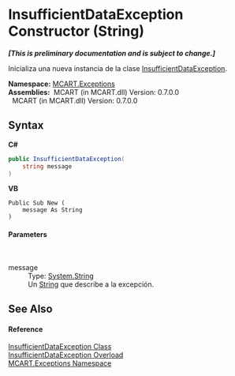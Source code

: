 # InsufficientDataException Constructor (String)
 _**\[This is preliminary documentation and is subject to change.\]**_

Inicializa una nueva instancia de la clase <a href="f00de887-dc7e-e9fb-cb08-3d2dd6319a15">InsufficientDataException</a>.

**Namespace:**&nbsp;<a href="36e6166c-cb29-ee06-1b8a-ebc61fae7b0a">MCART.Exceptions</a><br />**Assemblies:**&nbsp;&nbsp;MCART (in MCART.dll) Version: 0.7.0.0<br />&nbsp;&nbsp;MCART (in MCART.dll) Version: 0.7.0.0<br />

## Syntax

**C#**<br />
``` C#
public InsufficientDataException(
	string message
)
```

**VB**<br />
``` VB
Public Sub New ( 
	message As String
)
```


#### Parameters
&nbsp;<dl><dt>message</dt><dd>Type: <a href="http://msdn2.microsoft.com/es-es/library/s1wwdcbf" target="_blank">System.String</a><br />Un <a href="http://msdn2.microsoft.com/es-es/library/s1wwdcbf" target="_blank">String</a> que describe a la excepción.</dd></dl>

## See Also


#### Reference
<a href="f00de887-dc7e-e9fb-cb08-3d2dd6319a15">InsufficientDataException Class</a><br /><a href="43d53198-85db-e5cd-699c-8e9677187657">InsufficientDataException Overload</a><br /><a href="36e6166c-cb29-ee06-1b8a-ebc61fae7b0a">MCART.Exceptions Namespace</a><br />